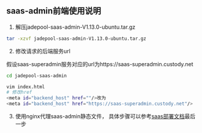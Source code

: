 ## saas-admin前端使用说明
1. 解压jadepool-saas-admin-V1.13.0-ubuntu.tar.gz
```bash
tar -xzvf jadepool-saas-admin-V1.13.0-ubuntu.tar.gz
```
2. 修改请求的后端服务url

假设saas-superadmin服务对应的url为https://saas-superadmin.custody.net
```bash
cd jadepool-saas-admin

vim index.html
# 修改href
<meta id="backend_host" href=""/>改为
<meta id="backend_host" href="https://saas-superadmin.custody.net"/>
```

3. 使用nginx代理saas-admin静态文件， 具体步骤可以参考[saas部署文档](https://github.com/nbltrust/saas-doc/blob/master/Chinese/saas%E9%83%A8%E7%BD%B2%E6%96%87%E6%A1%A3.md)最后一步
